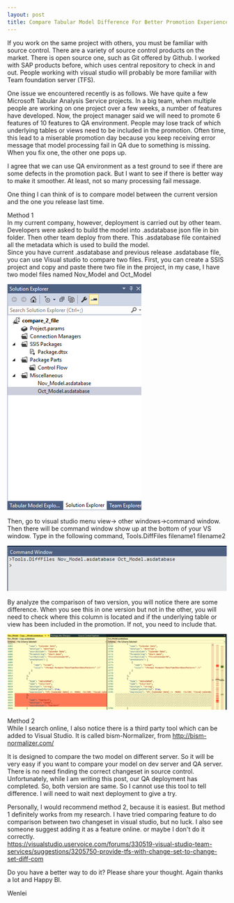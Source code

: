 ```yaml
---
layout: post
title: Compare Tabular Model Difference For Better Promotion Experience 
---
```


If you work on the same project with others, you must be familiar with source control.  There are a variety of source control products on the market. There is open source one, such as Git offered by Github. I worked with SAP products before, which uses central repository to check in and out.  People working with visual studio will probably be more familiar with Team foundation server (TFS).   

One issue we encountered recently is as follows.
We have quite a few Microsoft Tabular Analysis Service projects. In a big team, when multiple people are working on one project over a few weeks, a number of features have developed. Now, the project manager said we will need to promote 6 features of 10 features to QA environment. People may lose track of which underlying tables or views need to be included in the promotion. Often time, this lead to a miserable promotion day because you keep receiving error message that model processing fail in QA due to something is missing. When you fix one, the other one pops up.   

I agree that we can use QA environment as a test ground to see if there are some defects in the promotion pack.  But I want to see if there is better way to make it smoother.  At least, not so many processing fail message.  

One thing I can think of is to compare model between the current version and the one you release last time. 

Method 1  
 In my current company, however, deployment is carried out by other team. Developers were asked to build the model into .asdatabase json file in bin folder. Then other team deploy from there.  This .asdatabase file contained all the metadata which is used to build the model.   
Since you have current .asdatabase  and previous release  .asdatabase file, you can use Visual studio to compare two files.
First, you can create a SSIS project and copy and paste there two file in the project, in my case, I have two model files named Nov_Model and Oct_Model   

<img src="/images/blog21/add_file_solution.PNG">   

Then, go to visual studio menu view-> other windows->command window. Then there will be command window show up at the bottom of your VS window.  Type in the following command,   Tools.DiffFiles filename1 filename2  

<img src="/images/blog21/file_compare.PNG"> 

By analyze the comparison of two version, you will notice there are some difference.  When you see this in one version but not in the other, you will need to check where this column is located and if the underlying table or view has been included in the promotion.  If not, you need to include that.

<img src="/images/blog21/yearsort.PNG">   

Method 2  
While I search online, I also notice there is a third party tool which can be added to Visual Studio. It is called bism-Normalizer, from <http://bism-normalizer.com/>  

It is designed to compare the two model on different server. So it will be very easy if you want to compare your model on dev server and QA server.  There is no need finding the correct changeset in source control.  Unfortunately, while I am writing this post, our QA deployment has completed. So, both version are same.  So I cannot use this tool to tell difference. I will need to wait next deployment to give a try.

Personally, I would recommend method 2, because it is easiest.  But method 1 definitely works from my research.
I have tried comparing feature to do comparison between two changeset in visual studio, but no luck. 
I also see someone suggest adding it as a feature online. or maybe I don't do it correctly.  
<https://visualstudio.uservoice.com/forums/330519-visual-studio-team-services/suggestions/3205750-provide-tfs-with-change-set-to-change-set-diff-com>

Do you have a better way to do it? Please share your thought.
Again thanks a lot and Happy BI.

Wenlei



